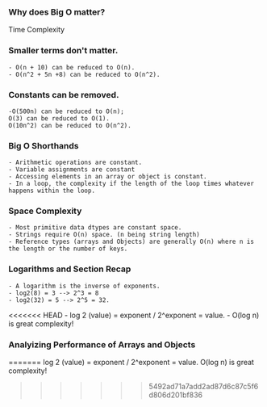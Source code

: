 ### Why does Big O matter? 

Time Complexity

### Smaller terms don't matter. 
    - O(n + 10) can be reduced to O(n).
    - O(n^2 + 5n +8) can be reduced to O(n^2).

### Constants can be removed.
    -O(500n) can be reduced to O(n);
    O(3) can be reduced to O(1).
    O(10n^2) can be reduced to O(n^2).

### Big O Shorthands
    - Arithmetic operations are constant.
    - Variable assignments are constant
    - Accessing elements in an array or object is constant. 
    - In a loop, the complexity if the length of the loop times whatever happens within the loop.

### Space Complexity 
    - Most primitive data dtypes are constant space.
    - Strings require O(n) space. (n being string length)
    - Reference types (arrays and Objects) are generally O(n) where n is the length or the number of keys. 

### Logarithms and Section Recap 
    - A logarithm is the inverse of exponents.
    - log2(8) = 3 --> 2^3 = 8
    - log2(32) = 5 --> 2^5 = 32.
<<<<<<< HEAD
    - log 2 (value) = exponent / 2^exponent = value.
    - O(log n) is great complexity!

### Analyizing Performance of Arrays and Objects
=======
    log 2 (value) = exponent / 2^exponent = value.
    O(log n) is great complexity!
>>>>>>> 5492ad71a7add2ad87d6c87c5f6d806d201bf836

